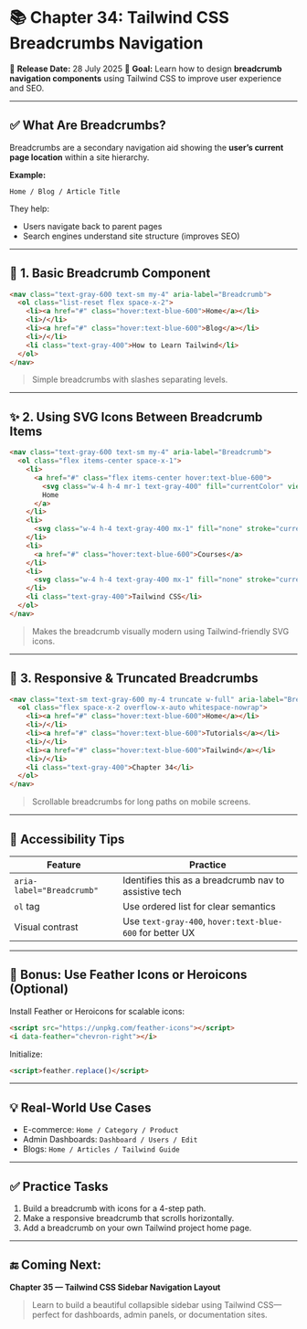 # 📚 Chapter 34: Tailwind CSS Breadcrumbs Navigation

📅 **Release Date:** 28 July 2025
🎯 **Goal:** Learn how to design **breadcrumb navigation components** using Tailwind CSS to improve user experience and SEO.

---

## ✅ What Are Breadcrumbs?

Breadcrumbs are a secondary navigation aid showing the **user’s current page location** within a site hierarchy.

**Example:**

```
Home / Blog / Article Title
```

They help:

* Users navigate back to parent pages
* Search engines understand site structure (improves SEO)

---

## 🔹 1. Basic Breadcrumb Component

```html
<nav class="text-gray-600 text-sm my-4" aria-label="Breadcrumb">
  <ol class="list-reset flex space-x-2">
    <li><a href="#" class="hover:text-blue-600">Home</a></li>
    <li>/</li>
    <li><a href="#" class="hover:text-blue-600">Blog</a></li>
    <li>/</li>
    <li class="text-gray-400">How to Learn Tailwind</li>
  </ol>
</nav>
```

> Simple breadcrumbs with slashes separating levels.

---

## ✨ 2. Using SVG Icons Between Breadcrumb Items

```html
<nav class="text-gray-600 text-sm my-4" aria-label="Breadcrumb">
  <ol class="flex items-center space-x-1">
    <li>
      <a href="#" class="flex items-center hover:text-blue-600">
        <svg class="w-4 h-4 mr-1 text-gray-400" fill="currentColor" viewBox="0 0 20 20"><path d="M10 2L2 10h3v6h4v-4h2v4h4v-6h3L10 2z"/></svg>
        Home
      </a>
    </li>
    <li>
      <svg class="w-4 h-4 text-gray-400 mx-1" fill="none" stroke="currentColor" viewBox="0 0 24 24"><path stroke-linecap="round" stroke-linejoin="round" stroke-width="2" d="M9 5l7 7-7 7"/></svg>
    </li>
    <li>
      <a href="#" class="hover:text-blue-600">Courses</a>
    </li>
    <li>
      <svg class="w-4 h-4 text-gray-400 mx-1" fill="none" stroke="currentColor" viewBox="0 0 24 24"><path stroke-linecap="round" stroke-linejoin="round" stroke-width="2" d="M9 5l7 7-7 7"/></svg>
    </li>
    <li class="text-gray-400">Tailwind CSS</li>
  </ol>
</nav>
```

> Makes the breadcrumb visually modern using Tailwind-friendly SVG icons.

---

## 📱 3. Responsive & Truncated Breadcrumbs

```html
<nav class="text-sm text-gray-600 my-4 truncate w-full" aria-label="Breadcrumb">
  <ol class="flex space-x-2 overflow-x-auto whitespace-nowrap">
    <li><a href="#" class="hover:text-blue-600">Home</a></li>
    <li>/</li>
    <li><a href="#" class="hover:text-blue-600">Tutorials</a></li>
    <li>/</li>
    <li><a href="#" class="hover:text-blue-600">Tailwind</a></li>
    <li>/</li>
    <li class="text-gray-400">Chapter 34</li>
  </ol>
</nav>
```

> Scrollable breadcrumbs for long paths on mobile screens.

---

## 🧠 Accessibility Tips

| Feature                   | Practice                                                 |
| ------------------------- | -------------------------------------------------------- |
| `aria-label="Breadcrumb"` | Identifies this as a breadcrumb nav to assistive tech    |
| `ol` tag                  | Use ordered list for clear semantics                     |
| Visual contrast           | Use `text-gray-400`, `hover:text-blue-600` for better UX |

---

## 🧪 Bonus: Use Feather Icons or Heroicons (Optional)

Install Feather or Heroicons for scalable icons:

```html
<script src="https://unpkg.com/feather-icons"></script>
<i data-feather="chevron-right"></i>
```

Initialize:

```html
<script>feather.replace()</script>
```

---

## 💡 Real-World Use Cases

* E-commerce: `Home / Category / Product`
* Admin Dashboards: `Dashboard / Users / Edit`
* Blogs: `Home / Articles / Tailwind Guide`

---

## ✅ Practice Tasks

1. Build a breadcrumb with icons for a 4-step path.
2. Make a responsive breadcrumb that scrolls horizontally.
3. Add a breadcrumb on your own Tailwind project home page.

---

## 🔚 Coming Next:

**Chapter 35 — Tailwind CSS Sidebar Navigation Layout**

> Learn to build a beautiful collapsible sidebar using Tailwind CSS—perfect for dashboards, admin panels, or documentation sites.

